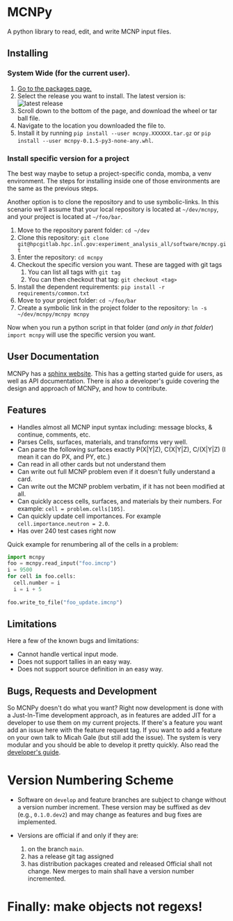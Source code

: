 # MCNPy

A python library to read, edit, and write MCNP input files. 

## Installing

### System Wide (for the current user).

1. [Go to the packages page.](https://hpcgitlab.hpc.inl.gov/experiment_analysis_all/software/mcnpy/-/packages)
1. Select the release you want to install. The latest version is: ![latest release](https://hpcgitlab.hpc.inl.gov/experiment_analysis_all/software/mcnpy/-/badges/release.svg)
1. Scroll down to the bottom of the page, and download the wheel or tar ball file.
1. Navigate to the location you downloaded the file to.
1. Install it by running `pip install --user mcnpy.XXXXXX.tar.gz` or `pip install --user mcnpy-0.1.5-py3-none-any.whl`.

### Install specific version for a project

The best way maybe to setup a project-specific conda, momba, a venv environment.
The steps for installing inside one of those environments are the same as the previous steps.

Another option is to clone the repository and to use symbolic-links. In this scenario we'll assume that your local
repository is located at `~/dev/mcnpy`, and your project is located at `~/foo/bar`. 

1. Move to the repository parent folder: `cd ~/dev`
1. Clone this repository: `git clone git@hpcgitlab.hpc.inl.gov:experiment_analysis_all/software/mcnpy.git` 
1. Enter the repository: `cd mcnpy`
1. Checkout the specific version you want. These are tagged with git tags
    1. You can list all tags with `git tag`
    1. You can then checkout that tag: `git checkout <tag>`
1. Install the dependent requirements: `pip install -r requirements/common.txt`
1. Move to your project folder: `cd ~/foo/bar`
1. Create a symbolic link in the project folder to the repository: `ln -s ~/dev/mcnpy/mcnpy mcnpy`

Now when you run a python script in that folder (*and only in that folder*) `import mcnpy` will use the specific version you want. 

## User Documentation

MCNPy has a [sphinx website](https://experiment_analysis_all.pages.hpc.inl.gov/software/mcnpy/). 
This has a getting started guide for users,
as well as API documentation. 
There is also a developer's guide covering the design and approach of MCNPy, and how to contribute.

## Features
	
* Handles almost all MCNP input syntax including: message blocks, & continue, comments, etc.
* Parses Cells, surfaces, materials, and transforms very well.	
* Can parse the following surfaces exactly P(X|Y|Z), C(X|Y|Z), C/(X|Y|Z) (I mean it can do PX, and PY, etc.)
* Can read in all other cards but not understand them	
* Can write out full MCNP problem even if it doesn't fully understand a card.	
* Can write out the MCNP problem verbatim, if it has not been modified at all.
* Can quickly access cells, surfaces, and materials by their numbers. For example: `cell = problem.cells[105]`.
* Can quickly update cell importances. For example `cell.importance.neutron = 2.0`.
* Has over 240 test cases right now 

 
Quick example for renumbering all of the cells in a problem:

```python
import mcnpy
foo = mcnpy.read_input("foo.imcnp")
i = 9500
for cell in foo.cells:
  cell.number = i
  i = i + 5
  
foo.write_to_file("foo_update.imcnp")

```

## Limitations

Here a few of the known bugs and limitations:

	
* Cannot handle vertical input mode.
* Does not support tallies in an easy way.
* Does not support source definition in an easy way.
	
## Bugs, Requests and Development

So MCNPy doesn't do what you want? Right now development is done with a  Just-In-Time development approach, as in features are added JIT for a developer to use them on my current projects. 
If there's a feature you want add an issue here with the feature request tag. 
If you want to add a feature on your own talk to Micah Gale (but still add the issue). 
The system is very modular and you should be able to develop it pretty quickly.
Also read the [developer's guide](https://experiment_analysis_all.pages.hpc.inl.gov/software/mcnpy/developing.html).

# Version Numbering Scheme

* Software on `develop` and feature branches are subject to change without a version number increment. These version
  may be suffixed as dev (e.g., `0.1.0.dev2`) and may change as features and bug fixes are implemented.

* Versions are official if and only if they are:
   1. on the branch `main`.
   1. has a release git tag assigned
   1. has distribution packages created and released
   Official shall not change. New merges to main shall have a version number incremented.

 
# Finally: make objects not regexs!
